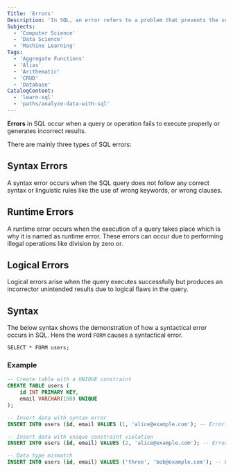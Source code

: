 ```yaml
---
Title: 'Errors' 
Description: 'In SQL, an error refers to a problem that prevents the successful execution of a query or generates incorrect results.' 
Subjects:
  - 'Computer Science'
  - 'Data Science'
  - 'Machine Learning'
Tags:
  - 'Aggregate Functions'
  - 'Alias'
  - 'Arithematic'
  - 'CRUD'
  - 'Database'
CatalogContent:
  - 'learn-sql'
  - 'paths/analyze-data-with-sql'
---
```


**Errors** in SQL occur when a query or operation fails to execute properly or generates incorrect results.

There are mainly three types of SQL errors:

## Syntax Errors

A syntax error occurs when the SQL query does not follow any correct syntax or linguistic rules like the use of wrong keywords, or wrong clauses.

## Runtime Errors

A runtime error occurs when the execution of a query takes place which is why it is named as runtime error. These errors can occur due to performing illegal operations like division by zero or.

## Logical Errors

Logical errors arise when the query executes successfully but produces an incorrector unintended results due to logical flaws in the query. 

## Syntax

The below syntax shows the demonstration of how a syntactical error occurs in SQL. Here the word `FORM` causes a syntactical error.

```pseudo 
SELECT * FORM users; 
```
### Example

```sql
-- Create table with a UNIQUE constraint
CREATE TABLE users (
    id INT PRIMARY KEY,
    email VARCHAR(100) UNIQUE
);

-- Insert data with syntax error
INSERT INTO users (id, email VALUES (1, 'alice@example.com'); -- Error: Missing closing parenthesis

-- Insert data with unique constraint violation
INSERT INTO users (id, email) VALUES (2, 'alice@example.com'); -- Error: Duplicate email

-- Data type mismatch
INSERT INTO users (id, email) VALUES ('three', 'bob@example.com'); -- Error: 'id' should be an integer


```


  


